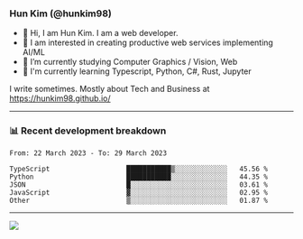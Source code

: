 ### Hun Kim (@hunkim98)

- 👋 Hi, I am Hun Kim. I am a web developer. 
- 🤔 I am interested in creating productive web services implementing AI/ML
- 🔭 I’m currently studying Computer Graphics / Vision, Web 
- 🌱 I'm currently learning Typescript, Python, C#, Rust, Jupyter

I write sometimes. Mostly about Tech and Business at https://hunkim98.github.io/

---
### 📊 Recent development breakdown
<!--START_SECTION:waka-->

```text
From: 22 March 2023 - To: 29 March 2023

TypeScript                   ███████████▒░░░░░░░░░░░░░   45.56 %
Python                       ███████████░░░░░░░░░░░░░░   44.35 %
JSON                         █░░░░░░░░░░░░░░░░░░░░░░░░   03.61 %
JavaScript                   ▓░░░░░░░░░░░░░░░░░░░░░░░░   02.95 %
Other                        ▒░░░░░░░░░░░░░░░░░░░░░░░░   01.87 %
```

<!--END_SECTION:waka-->
---

<!-- <div align='center'> -->
  <img align="center" src="https://github-readme-stats.vercel.app/api?username=hunkim98&theme=dark&show_icons=true"/>
<!-- </div> -->
<!--
**hunkim98/hunkim98** is a ✨ _special_ ✨ repository because its `README.md` (this file) appears on your GitHub profile.

Here are some ideas to get you started:

- 🔭 I’m currently working on ...
- 🌱 I’m currently learning ...
- 👯 I’m looking to collaborate on ...
- 🤔 I’m looking for help with ...
- 💬 Ask me about ...
- 📫 How to reach me: ...
- 😄 Pronouns: ...
- ⚡ Fun fact: ...
-->
